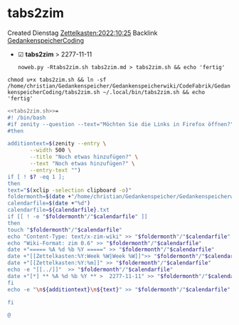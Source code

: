 # tabs2zim
Created Dienstag [Zettelkasten:2022:10:25]()
Backlink [GedankenspeicherCoding](../GedankenspeicherCoding.md)

* ☑ **tabs2zim**  >  2277-11-11


  ``noweb.py -Rtabs2zim.sh tabs2zim.md > tabs2zim.sh && echo 'fertig'``

``chmod u+x tabs2zim.sh && ln -sf /home/christian/Gedankenspeicher/Gedankenspeicherwiki/CodeFabrik/GedankenspeicherCoding/tabs2zim.sh ~/.local/bin/tabs2zim.sh && echo 'fertig'``

```bash
<<tabs2zim.sh>>=
#! /bin/bash
#if zenity --question --text="Möchten Sie die Links in Firefox öffnen?"
#then 

additiontext=$(zenity --entry \
       --width 500 \
       --title "Noch etwas hinzufügen?" \
       --text "Noch etwas hinzufügen?" \
       --entry-text "")
if [ ! $? -eq 1 ]; 
then
text="$(xclip -selection clipboard -o)"
foldermonth=$(date +"/home/christian/Gedankenspeicher/Gedankenspeicherwiki/Zettelkasten/%Y/%m")
calendarfile=$(date +"%d")
calendarfile=${calendarfile}.txt
if [[ ! -e "$foldermonth"/"$calendarfile" ]] 
then
touch "$foldermonth"/"$calendarfile"
echo "Content-Type: text/x-zim-wiki" >> "$foldermonth"/"$calendarfile"
echo "Wiki-Format: zim 0.6" >> "$foldermonth"/"$calendarfile"
date +"===== %A %d %b %Y =====" >> "$foldermonth"/"$calendarfile"
date +"[[Zettelkasten:%Y:Week %W|Week %W]]">> "$foldermonth"/"$calendarfile"
date +"[[Zettelkasten:%Y:%m]]" >> "$foldermonth"/"$calendarfile"
echo -e "[[../]]"  >> "$foldermonth"/"$calendarfile"
date +"[*] ** %A %d %b %Y ** >  2277-11-11" >> "$foldermonth"/"$calendarfile"
fi
echo -e "\n${additiontext}\n${text}" >> "$foldermonth"/"$calendarfile"

fi

@
```

